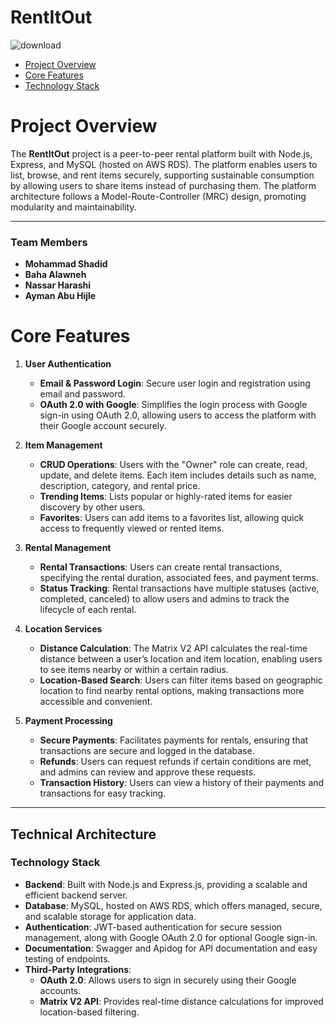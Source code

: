 # RentItOut 
![download](https://github.com/user-attachments/assets/8dcec20e-65ae-4e43-adb2-763012a28109)


- [Project Overview](#Project-Overview)
- [Core Features](#Core-Features)
- [Technology Stack](#Technology-Stack)





# Project Overview

The **RentItOut** project is a peer-to-peer rental platform built with Node.js, Express, and MySQL (hosted on AWS RDS). The platform enables users to list, browse, and rent items securely, supporting sustainable consumption by allowing users to share items instead of purchasing them. The platform architecture follows a Model-Route-Controller (MRC) design, promoting modularity and maintainability.

---

### Team Members
- **Mohammad Shadid**
- **Baha Alawneh**
- **Nassar Harashi**
- **Ayman Abu Hijle**

# Core Features

1. **User Authentication**
   - **Email & Password Login**: Secure user login and registration using email and password.
   - **OAuth 2.0 with Google**: Simplifies the login process with Google sign-in using OAuth 2.0, allowing users to access the platform with their Google account securely.

2. **Item Management**
   - **CRUD Operations**: Users with the "Owner" role can create, read, update, and delete items. Each item includes details such as name, description, category, and rental price.
   - **Trending Items**: Lists popular or highly-rated items for easier discovery by other users.
   - **Favorites**: Users can add items to a favorites list, allowing quick access to frequently viewed or rented items.

3. **Rental Management**
   - **Rental Transactions**: Users can create rental transactions, specifying the rental duration, associated fees, and payment terms.
   - **Status Tracking**: Rental transactions have multiple statuses (active, completed, canceled) to allow users and admins to track the lifecycle of each rental.

4. **Location Services**
   - **Distance Calculation**: The Matrix V2 API calculates the real-time distance between a user’s location and item location, enabling users to see items nearby or within a certain radius.
   - **Location-Based Search**: Users can filter items based on geographic location to find nearby rental options, making transactions more accessible and convenient.

5. **Payment Processing**
   - **Secure Payments**: Facilitates payments for rentals, ensuring that transactions are secure and logged in the database.
   - **Refunds**: Users can request refunds if certain conditions are met, and admins can review and approve these requests.
   - **Transaction History**: Users can view a history of their payments and transactions for easy tracking.

---

## Technical Architecture

### Technology Stack

- **Backend**: Built with Node.js and Express.js, providing a scalable and efficient backend server.
- **Database**: MySQL, hosted on AWS RDS, which offers managed, secure, and scalable storage for application data.
- **Authentication**: JWT-based authentication for secure session management, along with Google OAuth 2.0 for optional Google sign-in.
- **Documentation**: Swagger and Apidog for API documentation and easy testing of endpoints.
- **Third-Party Integrations**:
   - **OAuth 2.0**: Allows users to sign in securely using their Google accounts.
   - **Matrix V2 API**: Provides real-time distance calculations for improved location-based filtering.
